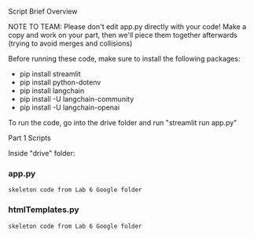 Script Brief Overview

NOTE TO TEAM: Please don't edit app.py directly with your code! 
Make a copy and work on your part, then we'll piece them together 
afterwards (trying to avoid merges and collisions)

Before running these code, make sure to install the following packages:
- pip install streamlit
- pip install python-dotenv
- pip install langchain
- pip install -U langchain-community
- pip install -U langchain-openai


To run the code, go into the drive folder and run
"streamlit run app.py"


Part 1 Scripts 


Inside "drive" folder:


### app.py
	skeleton code from Lab 6 Google folder
	
	
### htmlTemplates.py
	skeleton code from Lab 6 Google folder
